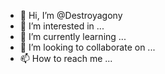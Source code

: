 - 👋 Hi, I’m @Destroyagony
- 👀 I’m interested in ...
- 🌱 I’m currently learning ...
- 💞️ I’m looking to collaborate on ...
- 📫 How to reach me ...

<!---
Destroyagony/Destroyagony is a ✨ special ✨ repository because its `README.md` (this file) appears on your GitHub profile.
You can click the Preview link to take a look at your changes.
--->
